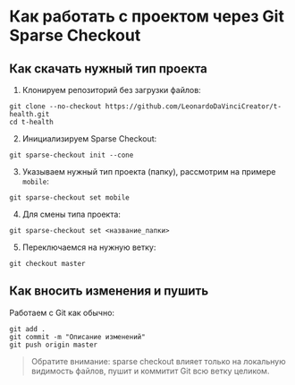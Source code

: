 # Как работать с проектом через Git Sparse Checkout

## Как скачать нужный тип проекта

1. Клонируем репозиторий без загрузки файлов:

```
git clone --no-checkout https://github.com/LeonardoDaVinciCreator/t-health.git
cd t-health
```

2. Инициализируем Sparse Checkout:

```
git sparse-checkout init --cone
```

3. Указываем нужный тип проекта (папку), рассмотрим на примере `mobile`:

```
git sparse-checkout set mobile
```

4. Для смены типа проекта:

```
git sparse-checkout set <название_папки>
```

5. Переключаемся на нужную ветку:

```
git checkout master
```

## Как вносить изменения и пушить

Работаем с Git как обычно:

```
git add .
git commit -m "Описание изменений"
git push origin master
```

> Обратите внимание: sparse checkout влияет только на локальную видимость файлов, пушит и коммитит Git всю ветку целиком.
